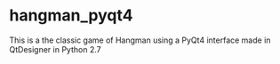 # hangman_pyqt4
This is a the classic game of Hangman using a PyQt4 interface made in QtDesigner in Python 2.7
